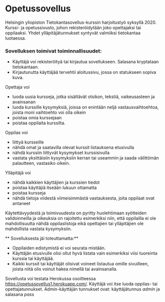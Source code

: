 # Opetussovellus

Helsingin yliopiston Tietokantasovellus-kurssin harjoitustyö syksyllä 2020. Kurssi- ja opetussivusto, johon rekisteröidytään joko opettajaksi tai oppilaaksi. Yhdet ylläpitäjätunnukset syntyvät valmiiksi tietokantaa luotaessa.

### Sovelluksen toimivat toiminnallisuudet:
* Käyttäjä voi rekisteröityä tai kirjautua sovellukseen. Salasana kryptataan tietokantaan.
* Kirjautunutta käyttäjää tervehtii aloitussivu, jossa on statukseen sopiva kuva.

Opettaja voi
* luoda uusia kursseja, jotka sisältävät otsikon, tekstiä, vaikeusasteen ja avainsanan
* luoda kurssille kysymyksiä, joissa on enintään neljä vastausvaihtoehtoa, joista moni vaihtoehto voi olla oikein
* poistaa omia kurssejaan
* poistaa oppilaita kurssilta.
 
Oppilas voi
* liittyä kursseille
* nähdä omat ja saatavilla olevat kurssit listauksena etusivulla
* nähdä kurssiin liittyvät kysymykset kurssisivulla
* vastata yksittäisiin kysymyksiin kerran tai useammin ja saada välittömän palautteen, vastasiko oikein.

Ylläpitäjä voi
* nähdä kaikkien käyttäjien ja kurssien tiedot
* poistaa käyttäjiä itseään lukuun ottamatta
* poistaa kursseja
* nähdä tietoja viidestä viimeisimmästä vastauksesta, joita oppilaat ovat antaneet

Käytettävyydestä ja toimivuudesta on pyritty huolehtimaan syötteiden validoinneilla ja oikeuksia on rajoitettu esimerkiksi niin, että oppilailla ei ole mahdollisuutta nähdä oppilaslistoja eikä opettajien tai ylläpitäjien ole mahdollista vastata kysymyksiin.

** Sovelluksesta jäi toteuttamatta:**
* Oppilaiden edistymistä ei voi seurata mistään.
* Käyttäjän etusivulle olisi ollut hyvä listata vain esimerkiksi viisi tuoreinta kurssia tai käyttäjää.
* Kaikki kurssit tai käyttäjät olisivat voineet listautua omille sivuilleen, joista niitä olis voinut hakea nimellä tai avainsanalla.

Sovellusta voi testata Herokussa osoitteessa https://opetussovellus1.herokuapp.com/. Käyttäjä voi itse luoda oppilas- tai opettajatunnukset. Admin-käyttäjän tunnukset ovat: käyttäjätunnus _admin_ ja salasana _pass_ 

